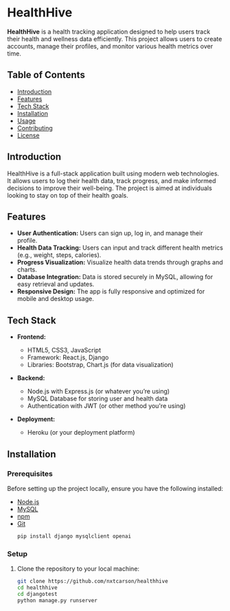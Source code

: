 # HealthHive

**HealthHive** is a health tracking application designed to help users track their health and wellness data efficiently. This project allows users to create accounts, manage their profiles, and monitor various health metrics over time.

## Table of Contents
- [Introduction](#introduction)
- [Features](#features)
- [Tech Stack](#tech-stack)
- [Installation](#installation)
- [Usage](#usage)
- [Contributing](#contributing)
- [License](#license)

## Introduction

HealthHive is a full-stack application built using modern web technologies. It allows users to log their health data, track progress, and make informed decisions to improve their well-being. The project is aimed at individuals looking to stay on top of their health goals.

## Features

- **User Authentication:** Users can sign up, log in, and manage their profile.
- **Health Data Tracking:** Users can input and track different health metrics (e.g., weight, steps, calories).
- **Progress Visualization:** Visualize health data trends through graphs and charts.
- **Database Integration:** Data is stored securely in MySQL, allowing for easy retrieval and updates.
- **Responsive Design:** The app is fully responsive and optimized for mobile and desktop usage.

## Tech Stack

- **Frontend:**
  - HTML5, CSS3, JavaScript
  - Framework: React.js, Django
  - Libraries: Bootstrap, Chart.js (for data visualization)
  
- **Backend:**
  - Node.js with Express.js (or whatever you’re using)
  - MySQL Database for storing user and health data
  - Authentication with JWT (or other method you're using)
  
- **Deployment:**
  - Heroku (or your deployment platform)
  
## Installation

### Prerequisites

Before setting up the project locally, ensure you have the following installed:

- [Node.js](https://nodejs.org/)
- [MySQL](https://www.mysql.com/)
- [npm](https://www.npmjs.com/)
- [Git](https://git-scm.com/)
  ```bash
  pip install django mysqlclient openai

### Setup

1. Clone the repository to your local machine:
   ```bash
   git clone https://github.com/nxtcarson/healthhive
   cd healthhive
   cd djangotest
   python manage.py runserver
